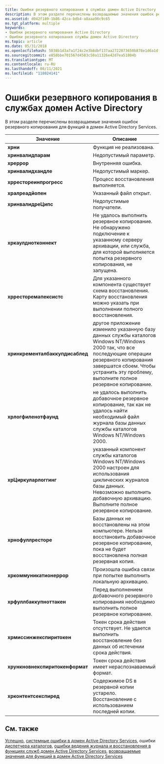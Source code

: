```yaml
---
title: Ошибки резервного копирования в службах домен Active Directory
description: В этом разделе перечислены возвращаемые значения ошибок резервного копирования для функций в домен Active Directory Services.
ms.assetid: d042f189-1b86-42ca-bdb4-a8aaa96c9c65
ms.tgt_platform: multiple
keywords:
- Ошибки резервного копирования Active Directory
- Ошибки резервного копирования службы домен Active Directory
ms.topic: article
ms.date: 05/31/2018
ms.openlocfilehash: 5038b1d3a7a1f24c2e3b8dbf137aa2722073650b878e1d6a1dfdec8cac399a94
ms.sourcegitcommit: e858bbe701567d4583c50a11326e42d7ea51804b
ms.translationtype: MT
ms.contentlocale: ru-RU
ms.lasthandoff: 08/11/2021
ms.locfileid: "118024141"
---
```

# <a name="backup-errors-in-active-directory-domain-services"></a>Ошибки резервного копирования в службах домен Active Directory

В этом разделе перечислены возвращаемые значения ошибок резервного копирования для функций в домен Active Directory Services.



| Значение                                      | Описание                                                                                                                                                                                  |
|--------------------------------------------|----------------------------------------------------------------------------------------------------------------------------------------------------------------------------------------------|
| **хрни**<br/>                       | Функция не реализована.<br/>                                                                                                                                                  |
| **хринвалидпарам**<br/>              | Недопустимый параметр.<br/>                                                                                                                                                       |
| **хреррор**<br/>                     | Внутренняя ошибка.<br/>                                                                                                                                                       |
| **хринвалидхандле**<br/>             | Недопустимый маркер.<br/>                                                                                                                                                          |
| **хррестореинпрогресс**<br/>         | Процесс восстановления выполняется.<br/>                                                                                                                                               |
| **хралреадйопен**<br/>               | Указанный файл открыт.<br/>                                                                                                                                                       |
| **хринвалидреЦипс**<br/>             | Недопустимые получатели. <br/>                                                                                                                                                    |
| **хркаулднотконнект**<br/>           | Не удалось выполнить резервное копирование. Не обнаружено подключение к указанному серверу архивации, или служба, для которой выполняется попытка резервного копирования, не запущена.<br/>                                       |
| **хрресторемапексистс**<br/>          | Для указанного компонента существует схема восстановления. Карту восстановления можно указать при выполнении полного восстановления.<br/>                                                                  |
| **хринкременталбаккупдисаблед**<br/> | другое приложение изменило указанную базу данных службы каталогов Windows NT/Windows 2000 так, что все последующие операции резервного копирования завершатся сбоем. Чтобы устранить эту проблему, выполните полное резервное копирование.<br/> |
| **хрлогфиленотфаунд**<br/>           | не удалось выполнить добавочное резервное копирование, так как не удалось найти необходимый файл журнала базы данных службы каталогов Windows NT/Windows 2000.<br/>                                        |
| **хрЦиркуларлоггинг**<br/>           | указанный компонент службы каталогов Windows NT/Windows 2000 настроен для использования циклических журналов базы данных. Невозможно выполнить добавочную архивацию. Выполните полное резервное копирование.<br/>       |
| **хрнофуллресторе**<br/>             | Базы данных не восстановлены на этом компьютере. Нельзя восстановить добавочное резервное копирование, пока не будет восстановлена полная резервная копия.<br/>                                            |
| **хркоммуникатионеррор**<br/>        | Произошла ошибка связи при попытке выполнить локальную архивацию.<br/>                                                                                                       |
| **хрфуллбаккупноттакен**<br/>        | Перед выполнением добавочного резервного копирования необходимо выполнить полное резервное копирование.<br/>                                                                                                      |
| **хрмиссинжекспиритокен**<br/>        | Токен срока действия отсутствует. Не удается выполнить восстановление без данных об истечении срока действия.<br/>                                                                                                                  |
| **хрункновнекспиритокенформат**<br/>  | Токен срока действия имеет нераспознаваемый формат.<br/>                                                                                                                                      |
| **хрконтентсекспиред**<br/>           | Содержимое DS в резервной копии устарело. Восстановление с использованием последней копии.<br/>                                                                                                            |



 

## <a name="see-also"></a>См. также

[Успешно](success.md), [системные ошибки в домен Active Directory Services](system-errors-in-active-directory-domain-services.md), ошибки [диспетчера каталогов](directory-manager-errors.md), [ошибки ведения журнала и восстановления в функциях служб домен Active Directory Services](logging-and-recovery-errors-in-functions-in-active-directory-domain-services.md), [возвращаемые значения для функций в домен Active Directory Services](return-values-for-functions-in-active-directory-domain-services.md)


 

 





